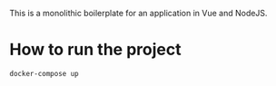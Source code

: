This is a monolithic boilerplate for an application in Vue and NodeJS.

# How to run the project

```
docker-compose up
```
